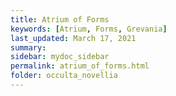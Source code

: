 ```yaml
---
title: Atrium of Forms
keywords: [Atrium, Forms, Grevania]
last_updated: March 17, 2021
summary: 
sidebar: mydoc_sidebar
permalink: atrium_of_forms.html
folder: occulta_novellia
---
```

